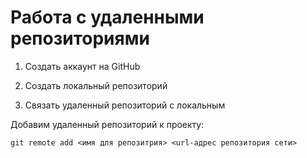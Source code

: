 # Работа с удаленными репозиториями

1. Создать аккаунт на GitHub

2. Создать локальный репозиторий

3. Связать удаленный репозиторий с локальным

Добавим удаленный репозиторий к проекту:
```
git remote add <имя для репозитрия> <url-адрес репозитория сети>
```
